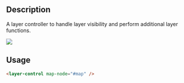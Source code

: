 <!--

@module components/layer-control <layer-control />
@parent geocola.components
@group layer-control.props Properties

-->

## Description

A layer controller to handle layer visibility and perform additional layer functions.

<img src="static/img/components/print-widget.png" />

## Usage

```html
<layer-control map-node="#map" />
```
